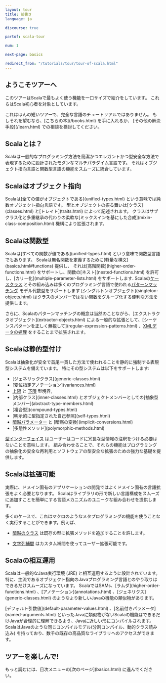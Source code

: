 ```yaml
---
layout: tour
title: 前書き
language: ja

discourse: true

partof: scala-tour

num: 1

next-page: basics

redirect_from: "/tutorials/tour/tour-of-scala.html"
---
```


## ようこそツアーへ
このツアーはScalaで最もよく使う機能を一口サイズで紹介をしています。
これらはScala初心者を対象としています。

これはほんの短いツアーで、完全な言語のチュートリアルではありません。
もしそれを望むなら、[こちらの本](/books.html\) を手に入れるか、
[その他の解決手段](/learn.html\) での相談を検討してください。

## Scalaとは？
Scalaは一般的なプログラミング方法を簡潔かつエレガントかつ型安全な方法で表現するために設計されたモダンなマルチパラダイム言語です。
それはオブジェクト指向言語と関数型言語の機能をスムーズに統合しています。

## Scalaはオブジェクト指向 ##
Scalaは[全ての値がオブジェクトである](unified-types.html\) という意味では純数オブジェクト指向言語です。
型とオブジェクトの振る舞いは[クラス](classes.html\) と[トレイト](traits.html\) によって記述されます。
クラスはサブクラス化と多重継承の代わりの柔軟な[ミックスインを基にした合成](mixin-class-composition.html\) 機構により拡張されます。

## Scalaは関数型 ##
Scalaは[すべての関数が値である](unified-types.html\) という意味で関数型言語でもあります。
Scalaは無名関数を定義するために[軽量な構文](basics.html#functions\) 提供し、
それは[高階関数](higher-order-functions.html\) をサポートし、関数の[ネスト](nested-functions.html\) を許可し、[カリー化](multiple-parameter-lists.html\) をサポートします.
Scalaの[ケースクラス](case-classes.html\\) とその組み込みは多くのプログラミング言語で使われる[パターンマッチング](pattern-matching.html) モデル代数型をサポートします
[シングルトンオブジェクト](singleton-objects.html\) はクラスのメンバーではない関数をグループ化する便利な方法を提供します。

さらに、Scalaのパターンマッチングの概念は当然のことながら、[エクストラクタオブジェクト](extractor-objects.html\) による一般的な拡張として、[シーケンスパターンを正しく無視して](regular-expression-patterns.html\) 、[XMLデータの処理](https://github.com/scala/scala-xml/wiki/XML-Processing\\) をすることまで拡張されます。


## Scalaは静的型付け ##
Scalaは抽象化が安全で首尾一貫した方法で使われることを静的に強制する表現型システムを備えています。
特にその型システムは以下をサポートします:

* [ジェネリッククラス](generic-classes.html\) 
* [変位指定アノテーション](variances.html\) 
* [上限](upper-type-bounds.html\\) と [下限](lower-type-bounds.html\\) 型境界,
* [内部クラス](inner-classes.html\) とオブジェクトメンバーとしての[抽象型メンバー](abstract-type-members.html\) 
* [複合型](compound-types.html\) 
* [明示的に型指定された自己参照](self-types.html\) 
* [暗黙パラメーター](implicit-parameters.html\\) と [暗黙の変換](implicit-conversions.html\) 
* [多態性メソッド](polymorphic-methods.html\) 

[型インターフェイス](type-inference.html\\) はユーザーはコードに冗長な型情報の注釈をつける必要はないことを意味します。
組み合わせることで、それらの機能はプログラミングの抽象化の安全な再利用とソフトウェアの型安全な拡張のための強力な基礎を提供します。

## Scalaは拡張可能 ##

実際に、ドメイン固有のアプリケーションの開発ではよくドメイン固有の言語拡張をよく必要となります。
Scalaはライブラリの形で新しい言語構成をスムーズに追加すことを簡単にする言語メカニズムのユニークな組み合わせを提供します。

多くのケースで、これはマクロのようなメタプログラミングの機能を使うことなく実行することができます。例えば、

* [暗黙のクラス](http://docs.scala-lang.org/overviews/core/implicit-classes.html\\) は既存の型に拡張メソッドを追加することを許します。

* [文字列補間](/overviews/core/string-interpolation.html\\) はカスタム補間を使ってユーザー拡張可能です。

## Scalaの相互運用

Scalaは一般的なJava実行環境 (JRE\) と相互運用するように設計されています。
特に、主流であるオブジェクト指向のJavaプログラミング言語とのやり取りはできるだけスムーズになっています。
ScalaではSAMs、[ラムダ](higher-order-functions.html\) 、[アノテーション](annotations.html\) 、[ジェネリクス](generic-classes.html\) のようなより新しいJavaの機能の類似物があります。

[デフォルト引数値](default-parameter-values.html\) 、[名前付きパラメータ](named-arguments.html\) 
といったJavaに類似物がないScalaの機能はできるだけJavaが合理的に理解できるよう、Javaに近しい形にコンパイルされます。
ScalaはJavaのような同じコンパイルモデル(分割コンパイル、動的クラス読み込み\) を持っており、数千の既存の高品質なライブラリへのアクセスができます。

## ツアーを楽しんで!

もっと読むには、目次メニューの[次のページ](basics.html\) に進んでください。

